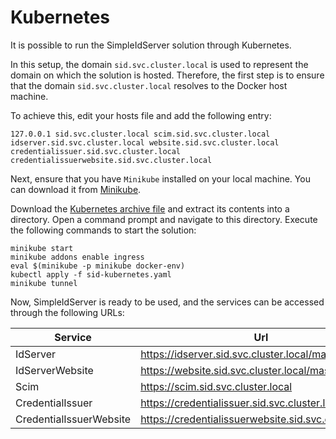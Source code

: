 # Kubernetes

It is possible to run the SimpleIdServer solution through Kubernetes.

In this setup, the domain `sid.svc.cluster.local` is used to represent the domain on which the solution is hosted. Therefore, the first step is to ensure that the domain `sid.svc.cluster.local` resolves to the Docker host machine.

To achieve this, edit your hosts file and add the following entry:

```
127.0.0.1 sid.svc.cluster.local scim.sid.svc.cluster.local idserver.sid.svc.cluster.local website.sid.svc.cluster.local credentialissuer.sid.svc.cluster.local credentialissuerwebsite.sid.svc.cluster.local
```

Next, ensure that you have `Minikube` installed on your local machine. You can download it from [Minikube](https://minikube.sigs.k8s.io/docs/start/).

Download the [Kubernetes archive file](https://github.com/simpleidserver/SimpleIdServer/releases/latest/download/Kubernetes.zip) and extract its contents into a directory.
 Open a command prompt and navigate to this directory. Execute the following commands to start the solution:

```
minikube start
minikube addons enable ingress
eval $(minikube -p minikube docker-env)
kubectl apply -f sid-kubernetes.yaml
minikube tunnel
```

Now, SimpleIdServer is ready to be used, and the services can be accessed through the following URLs:

| Service                     | Url                                                       |
| --------------------------- | --------------------------------------------------------- |
| IdServer                    | https://idserver.sid.svc.cluster.local/master             |
| IdServerWebsite             | https://website.sid.svc.cluster.local/master/clients      |
| Scim                        | https://scim.sid.svc.cluster.local                        |
| CredentialIssuer            | https://credentialissuer.sid.svc.cluster.local            |
| CredentialIssuerWebsite     | https://credentialissuerwebsite.sid.svc.cluster.local     |
